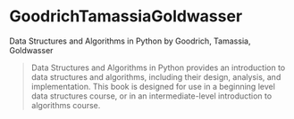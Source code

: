 GoodrichTamassiaGoldwasser
==========================

Data Structures and Algorithms in Python by Goodrich, Tamassia, Goldwasser

> Data Structures and Algorithms in Python provides an introduction to data structures and algorithms, including their design, analysis, and implementation. This book is designed for use in a beginning level data structures course, or in an intermediate-level introduction to algorithms course.

